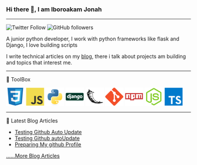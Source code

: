 ### Hi there 👋, I am Iboroakam Jonah

***

![Twitter Follow](https://img.shields.io/twitter/follow/Iboroakam_Jonah?label=Twitter%20Account&style=for-the-badge)
![GitHub followers](https://img.shields.io/github/followers/IboroakamJonah)

A junior python developer, I work with python frameworks like flask and Django, I love building scripts

I write technical articles on my [blog](https://iboroakamjonah.hashnode.dev/), there i talk about projects am building and topics that interest me.


***
🧰 ToolBox


<img src="https://github.com/devicons/devicon/blob/master/icons/css3/css3-original.svg" alt="CSS logo" width="50" height="50" />   <img src="https://github.com/devicons/devicon/blob/master/icons/javascript/javascript-original.svg" alt="Javascript logo" width="50" height="50" />   <img src="https://github.com/devicons/devicon/blob/master/icons/python/python-original.svg" alt="Python logo" width="50" height="50" />  <img src="https://github.com/devicons/devicon/blob/master/icons/django/django-original.svg" alt="Django logo" width="50" height="50" /> <img src="https://github.com/devicons/devicon/blob/master/icons/flask/flask-original.svg" alt="Flask logo" width="50" height="50" /> <img src="https://github.com/devicons/devicon/blob/master/icons/git/git-original.svg" alt="git logo" width="50" height="50" /> <img src="https://github.com/devicons/devicon/blob/master/icons/npm/npm-original-wordmark.svg" alt="npm logo" width="50" height="50" />   <img src="https://github.com/devicons/devicon/blob/master/icons/nodejs/nodejs-original.svg" alt="nodeJs logo" width="50" height="50" />  <img src="https://github.com/devicons/devicon/blob/master/icons/typescript/typescript-original.svg" alt="typeScript logo" width="50" height="50" /> 


***


📘 Latest Blog Articles

<!-- BLOG-POST-LIST:START -->
- [Testing Github Auto Update](https://iboroakamjonah.hashnode.dev/testing-github-auto-update)
- [Testing Github autoUpdate](https://iboroakamjonah.hashnode.dev/testing-github-autoupdate)
- [Preparing My github Profile](https://iboroakamjonah.hashnode.dev/preparing-my-github-profile)
<!-- BLOG-POST-LIST:END -->

[......More Blog Articles](https://iboroakamjonah.hashnode.dev/)



<!--
**IboroakamJonah/IboroakamJonah** is a ✨ _special_ ✨ repository because its `README.md` (this file) appears on your GitHub profile.

Here are some ideas to get you started:

- 🔭 I’m currently working on ...
- 🌱 I’m currently learning ...
- 👯 I’m looking to collaborate on ...
- 🤔 I’m looking for help with ...
- 💬 Ask me about ...
- 📫 How to reach me: ...
- 😄 Pronouns: ...
- ⚡ Fun fact: ...
-->
